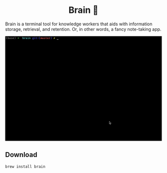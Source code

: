 <h1 align="center">Brain 🧠</h1>

Brain is a terminal tool for knowledge workers that aids with information storage, retrieval, and retention. Or, in other words, a fancy note-taking app.

![GIF demo](demo.gif)

## Download

```sh
brew install brain
```
